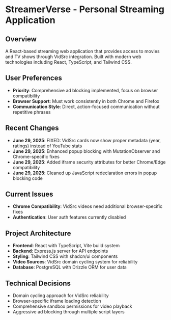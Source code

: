 # StreamerVerse - Personal Streaming Application

## Overview
A React-based streaming web application that provides access to movies and TV shows through VidSrc integration. Built with modern web technologies including React, TypeScript, and Tailwind CSS.

## User Preferences
- **Priority**: Comprehensive ad blocking implemented, focus on browser compatibility
- **Browser Support**: Must work consistently in both Chrome and Firefox
- **Communication Style**: Direct, action-focused communication without repetitive phrases

## Recent Changes
- **June 29, 2025**: FIXED: VidSrc cards now show proper metadata (year, ratings) instead of YouTube stats
- **June 29, 2025**: Enhanced popup blocking with MutationObserver and Chrome-specific fixes
- **June 29, 2025**: Added iframe security attributes for better Chrome/Edge compatibility
- **June 29, 2025**: Cleaned up JavaScript redeclaration errors in popup blocking code

## Current Issues
- **Chrome Compatibility**: VidSrc videos need additional browser-specific fixes
- **Authentication**: User auth features currently disabled

## Project Architecture
- **Frontend**: React with TypeScript, Vite build system
- **Backend**: Express.js server for API endpoints
- **Styling**: Tailwind CSS with shadcn/ui components
- **Video Sources**: VidSrc domain cycling system for reliability
- **Database**: PostgreSQL with Drizzle ORM for user data

## Technical Decisions
- Domain cycling approach for VidSrc reliability
- Browser-specific iframe loading detection
- Comprehensive sandbox permissions for video playback
- Aggressive ad blocking through multiple script layers